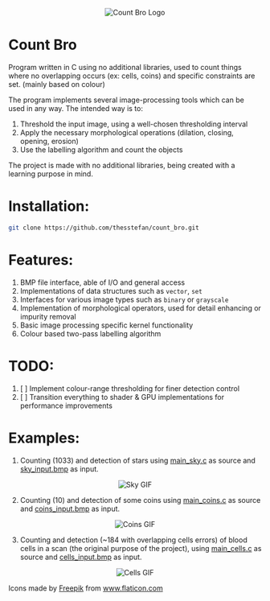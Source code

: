 <p align="center">
  <img src="https://github.com/thesstefan/count_bro/blob/master/extra/count_bro.png" alt="Count Bro Logo"/>
</p>

# Count Bro

Program written in C using no additional libraries, used to count things where no overlapping
occurs (ex: cells, coins) and specific constraints are set. (mainly based on colour)



The program implements several image-processing tools which can be used in any way. The intended way is to:

1. Threshold the input image, using a well-chosen thresholding interval
2. Apply the necessary morphological operations (dilation, closing, opening, erosion) 
3. Use the labelling algorithm and count the objects

The project is made with no additional libraries, being created with a learning purpose in mind. 

# Installation:
```bash
git clone https://github.com/thesstefan/count_bro.git
```

# Features:

1. BMP file interface, able of I/O and general access
2. Implementations of data structures such as `vector`, `set`
3. Interfaces for various image types such as `binary` or `grayscale`
4. Implementation of morphological operators, used for detail enhancing or impurity removal
5. Basic image processing specific kernel functionality
6. Colour based two-pass labelling algorithm

# TODO:

1. [ ] Implement colour-range thresholding for finer detection control 
2. [ ] Transition everything to shader & GPU implementations for performance improvements 

# Examples:

1. Counting (1033) and detection of stars using [main_sky.c](https://github.com/thesstefan/count_bro/master/extra/main_sky.c) as source
and [sky_input.bmp](https://github.com/thesstefan/count_bro/blob/master/data/sky_input.bmp) as input.

<p align="center">
  <img src="https://github.com/thesstefan/Cell-Counter/blob/master/extra/sky_process.gif" alt="Sky GIF"/>
</p>

2. Counting (10) and detection of some coins using [main_coins.c](https://github.com/thesstefan/count_bro/master/extra/main_coins.c) as source
and [coins_input.bmp](https://github.com/thesstefan/count_bro/blob/master/data/coins_input.bmp) as input.

<p align="center">
  <img src="https://github.com/thesstefan/Cell-Counter/blob/master/extra/coins_process.gif" alt="Coins GIF"/>
</p>

3. Counting and detection (~184 with overlapping cells errors) of blood cells in a scan (the original purpose of the project), using 
[main_cells.c](https://github.com/thesstefan/count_bro/blob/master/extra/main_cells.c) as source and 
[cells_input.bmp](https://github.com/thesstefan/count_bro/blob/master/data/cells_input.bmp) as input.

<p align="center">
  <img src="https://github.com/thesstefan/Cell-Counter/blob/master/extra/cells_process.gif" alt="Cells GIF"/>
</p>

<div>Icons made by <a href="https://www.flaticon.com/authors/freepik" title="Freepik">Freepik</a> from <a href="https://www.flaticon.com/" title="Flaticon">www.flaticon.com</a></div>

